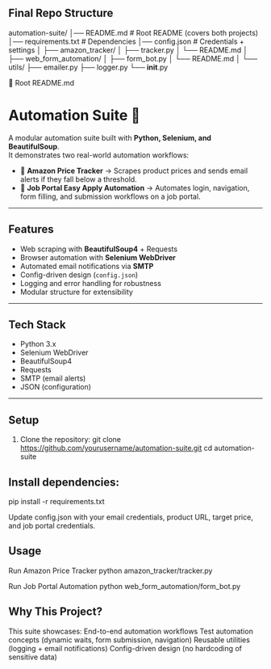 ## Final Repo Structure
automation-suite/
│── README.md              # Root README (covers both projects)
│── requirements.txt       # Dependencies
│── config.json            # Credentials + settings
│
├── amazon_tracker/
│   ├── tracker.py
│   └── README.md
│
├── web_form_automation/
│   ├── form_bot.py
│   └── README.md
│
└── utils/
    ├── emailer.py
    ├── logger.py
    └── __init__.py

📄 Root README.md
# Automation Suite 🚀

A modular automation suite built with **Python, Selenium, and BeautifulSoup**.  
It demonstrates two real-world automation workflows:

- 🛒 **Amazon Price Tracker** → Scrapes product prices and sends email alerts if they fall below a threshold.
- 💼 **Job Portal Easy Apply Automation** → Automates login, navigation, form filling, and submission workflows on a job portal.

---

## Features
- Web scraping with **BeautifulSoup4** + Requests
- Browser automation with **Selenium WebDriver**
- Automated email notifications via **SMTP**
- Config-driven design (`config.json`)
- Logging and error handling for robustness
- Modular structure for extensibility

---

## Tech Stack
- Python 3.x
- Selenium WebDriver
- BeautifulSoup4
- Requests
- SMTP (email alerts)
- JSON (configuration)

---

## Setup
1. Clone the repository:
   git clone https://github.com/yourusername/automation-suite.git
   cd automation-suite


## Install dependencies:

pip install -r requirements.txt


Update config.json with your email credentials, product URL, target price, and job portal credentials.

## Usage
Run Amazon Price Tracker
python amazon_tracker/tracker.py

Run Job Portal Automation
python web_form_automation/form_bot.py

## Why This Project?

This suite showcases:
End-to-end automation workflows
Test automation concepts (dynamic waits, form submission, navigation)
Reusable utilities (logging + email notifications)
Config-driven design (no hardcoding of sensitive data)
